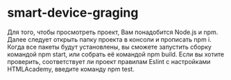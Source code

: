 # smart-device-graging

Для того, чтобы просмотреть проект, Вам понадобится Node.js и npm.
Далее следует открыть папку проекта в консоли и прописать npm i.
Когда все пакеты будут установлены, вы сможете запустить сборку командой npm start, или собрать её командой npm build.
Если вы хотите проверить, соответствует ли проект правилам Eslint с настройками HTMLAcademy, введите команду npm test.

